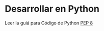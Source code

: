 # Desarrollar en Python

Leer la guiá para Código de Python [PEP 8](https://www.python.org/dev/peps/pep-0008/)
